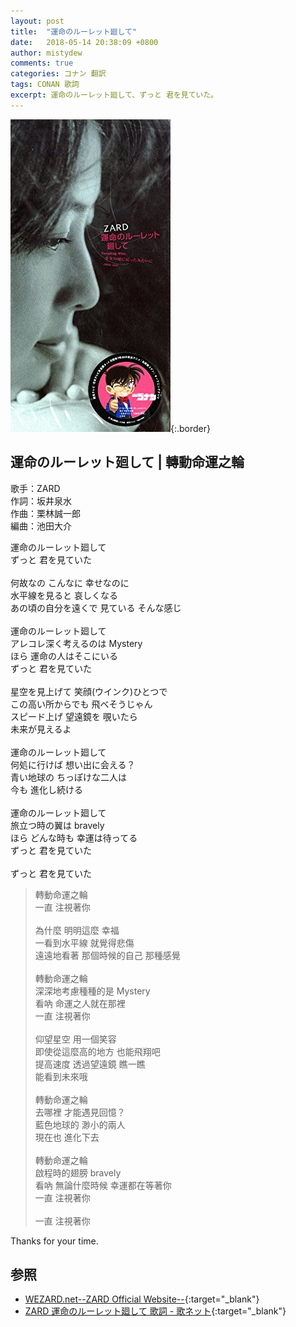 ```yaml
---
layout: post
title:  "運命のルーレット廻して"
date:   2018-05-14 20:38:09 +0800
author: mistydew
comments: true
categories: コナン 翻訳
tags: CONAN 歌詞
excerpt: 運命のルーレット廻して、ずっと 君を見ていた。
---
```

![運命のルーレット廻して](/images/cover/dc/運命のルーレット廻して.jpg){:.border}

## 運命のルーレット廻して | 轉動命運之輪

歌手：ZARD<br>
作詞：坂井泉水<br>
作曲：栗林誠一郎<br>
編曲：池田大介

<div class="lyric-original">
<p>
運命のルーレット廻して<br>
ずっと 君を見ていた<br>
<br>
何故なの こんなに 幸せなのに<br>
水平線を見ると 哀しくなる<br>
あの頃の自分を遠くで 見ている そんな感じ<br>
<br>
運命のルーレット廻して<br>
アレコレ深く考えるのは Mystery<br>
ほら 運命の人はそこにいる<br>
ずっと 君を見ていた<br>
<br>
星空を見上げて 笑顔(ウインク)ひとつで<br>
この高い所からでも 飛べそうじゃん<br>
スピード上げ 望遠鏡を 覗いたら<br>
未来が見えるよ<br>
<br>
運命のルーレット廻して<br>
何処に行けば 想い出に会える？<br>
青い地球の ちっぽけな二人は<br>
今も 進化し続ける<br>
<br>
運命のルーレット廻して<br>
旅立つ時の翼は bravely<br>
ほら どんな時も 幸運は待ってる<br>
ずっと 君を見ていた<br>
<br>
ずっと 君を見ていた
</p>
</div>

<div class="lyric-translation">
<blockquote>
轉動命運之輪<br>
一直 注視著你<br>
<br>
為什麼 明明這麼 幸福<br>
一看到水平線 就覺得悲傷<br>
遠遠地看著 那個時候的自己 那種感覺<br>
<br>
轉動命運之輪<br>
深深地考慮種種的是 Mystery<br>
看吶 命運之人就在那裡<br>
一直 注視著你<br>
<br>
仰望星空 用一個笑容<br>
即使從這麼高的地方 也能飛翔吧<br>
提高速度 透過望遠鏡 瞧一瞧<br>
能看到未來哦<br>
<br>
轉動命運之輪<br>
去哪裡 才能遇見回憶？<br>
藍色地球的 渺小的兩人<br>
現在也 進化下去<br>
<br>
轉動命運之輪<br>
啟程時的翅膀 bravely<br>
看吶 無論什麼時候 幸運都在等著你<br>
一直 注視著你<br>
<br>
一直 注視著你
</blockquote>
</div>

Thanks for your time.

## 参照

* [WEZARD.net--ZARD Official Website--](http://wezard.net){:target="_blank"}
* [ZARD 運命のルーレット廻して 歌詞 - 歌ネット](https://www.uta-net.com/song/10497){:target="_blank"}

